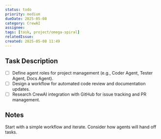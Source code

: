```yaml
---
status: todo
priority: medium
dueDate: 2025-05-08
category: CrewAI
assignee: 
tags: [task, project/omega-spiral]
relatedIssue: 
created: 2025-05-08 11:49
---
```


## Task Description

- [ ] Define agent roles for project management (e.g., Coder Agent, Tester Agent, Docs Agent).
- [ ] Design a workflow for automated code review and documentation updates.
- [ ] Research CrewAI integration with GitHub for issue tracking and PR management.

## Notes

Start with a simple workflow and iterate. Consider how agents will hand off tasks.
